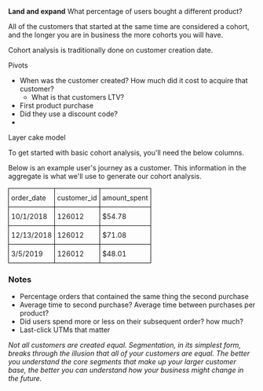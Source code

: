 


**Land and expand**
What percentage of users bought a different product?

 All of the customers that started at the same time are considered a cohort, and the longer you are in business the more cohorts you will have.

Cohort analysis is traditionally done on customer creation date.


Pivots
* When was the customer created? How much did it cost to acquire that customer?
	* What is that customers LTV?
* First product purchase
* Did they use a discount code?
* 

Layer cake model


To get started with basic cohort analysis, you'll need the below columns. 

Below is an example user's journey as a customer. This information in the aggregate is what we'll use to generate our cohort analysis. 

<style type="text/css">
.tg  {border-collapse:collapse;border-spacing:0;}
.tg td{border-color:black;border-style:solid;border-width:1px;font-size:14px;
  overflow:hidden;padding:10px 5px;word-break:normal;}
.tg th{border-color:black;border-style:solid;border-width:1px;font-size:14px;
  font-weight:normal;overflow:hidden;padding:10px 5px;word-break:normal;}
.tg .tg-0lax{text-align:left;vertical-align:top}
</style>
<table class="tg">
  <tr>
    <th class="tg-0lax">order_date</th>
    <th class="tg-0lax">customer_id</th>
    <th class="tg-0lax">amount_spent</th>
  </tr>
  <tr>
    <td class="tg-0lax">10/1/2018</td>
    <td class="tg-0lax">126012</td>
    <td class="tg-0lax">$54.78</td>
  </tr>
  <tr>
    <td class="tg-0lax">12/13/2018</td>
    <td class="tg-0lax">126012</td>
    <td class="tg-0lax">$71.08</td>
  </tr>
  <tr>
    <td class="tg-0lax">3/5/2019</td>
    <td class="tg-0lax">126012</td>
    <td class="tg-0lax">$48.01</td>
  </tr>
</table>




### Notes
* Percentage orders that contained the same thing the second purchase
* Average time to second purchase? Average time between purchases per product?
* Did users spend more or less on their subsequent order? how much?
* Last-click UTMs that matter



*Not all customers are created equal. 
Segmentation, in its simplest form, breaks through the illusion that all of your customers are equal.
The better you understand the core segments that make up your larger customer base, the better you can understand how your business might change in the future.*